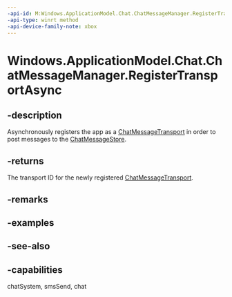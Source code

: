 ```yaml
---
-api-id: M:Windows.ApplicationModel.Chat.ChatMessageManager.RegisterTransportAsync
-api-type: winrt method
-api-device-family-note: xbox
---
```


<!-- Method syntax
public Windows.Foundation.IAsyncOperation<string> RegisterTransportAsync()
-->

# Windows.ApplicationModel.Chat.ChatMessageManager.RegisterTransportAsync

## -description
Asynchronously registers the app as a [ChatMessageTransport](chatmessagetransport.md) in order to post messages to the [ChatMessageStore](chatmessagestore.md).

## -returns
The transport ID for the newly registered [ChatMessageTransport](chatmessagetransport.md).

## -remarks

## -examples

## -see-also

## -capabilities
chatSystem, smsSend, chat
